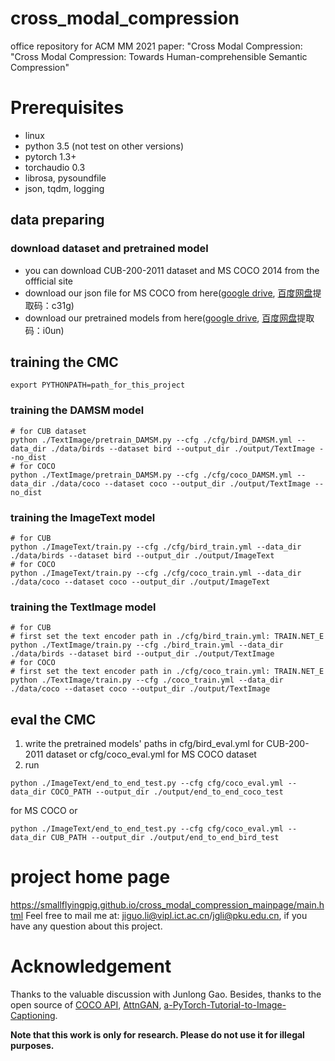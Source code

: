 # cross_modal_compression
office repository for ACM MM 2021 paper: "Cross Modal Compression: "Cross Modal Compression: Towards Human-comprehensible Semantic Compression"


# Prerequisites
 - linux
 - python 3.5 (not test on other versions)
 - pytorch 1.3+
 - torchaudio 0.3
 - librosa, pysoundfile
 - json, tqdm, logging



## data preparing
### download dataset and pretrained model
 - you can download CUB-200-2011 dataset and MS COCO 2014 from the offficial site
 - download our json file for MS COCO from here([google drive](https://drive.google.com/drive/folders/1G5EU9w5t7SaYMiuY4FHW9gJKF1u2oa0T?usp=sharing), [百度网盘](https://pan.baidu.com/s/13QFoVABF4Z3cNYj2u4VBeQ)提取码：c31g)
 - download our pretrained models from here([google drive](https://drive.google.com/drive/folders/11x85FXGBMyQoB5Tl2bn6GqBotpAxDM7B?usp=sharing), [百度网盘](https://pan.baidu.com/s/17npC-FPgzocmbs_Eihgx2A)提取码：i0un)

## training the CMC
```
export PYTHONPATH=path_for_this_project
```
### training the DAMSM model
```
# for CUB dataset
python ./TextImage/pretrain_DAMSM.py --cfg ./cfg/bird_DAMSM.yml --data_dir ./data/birds --dataset bird --output_dir ./output/TextImage --no_dist
# for COCO
python ./TextImage/pretrain_DAMSM.py --cfg ./cfg/coco_DAMSM.yml --data_dir ./data/coco --dataset coco --output_dir ./output/TextImage --no_dist
```
### training the ImageText model
```
# for CUB
python ./ImageText/train.py --cfg ./cfg/bird_train.yml --data_dir ./data/birds --dataset bird --output_dir ./output/ImageText
# for COCO
python ./ImageText/train.py --cfg ./cfg/coco_train.yml --data_dir ./data/coco --dataset coco --output_dir ./output/ImageText
```
### training the TextImage model
```
# for CUB
# first set the text encoder path in ./cfg/bird_train.yml: TRAIN.NET_E
python ./TextImage/train.py --cfg ./bird_train.yml --data_dir ./data/birds --dataset bird --output_dir ./output/TextImage
# for COCO
# first set the text encoder path in ./cfg/coco_train.yml: TRAIN.NET_E
python ./TextImage/train.py --cfg ./coco_train.yml --data_dir ./data/coco --dataset coco --output_dir ./output/TextImage
```
## eval the CMC
1. write the pretrained models' paths in cfg/bird_eval.yml for CUB-200-2011 dataset or cfg/coco_eval.yml for MS COCO dataset
2. run
```
python ./ImageText/end_to_end_test.py --cfg cfg/coco_eval.yml --data_dir COCO_PATH --output_dir ./output/end_to_end_coco_test
```
for MS COCO or 
```
python ./ImageText/end_to_end_test.py --cfg cfg/coco_eval.yml --data_dir CUB_PATH --output_dir ./output/end_to_end_bird_test
```


# project home page
https://smallflyingpig.github.io/cross_modal_compression_mainpage/main.html
Feel free to mail me at: jiguo.li@vipl.ict.ac.cn/jgli@pku.edu.cn, if you have any question about this project.

# Acknowledgement
Thanks to the valuable discussion with Junlong Gao. Besides, thanks to the open source of [COCO API](https://github.com/cocodataset/cocoapi), [AttnGAN](https://github.com/taoxugit/AttnGAN), [a-PyTorch-Tutorial-to-Image-Captioning](https://github.com/sgrvinod/a-PyTorch-Tutorial-to-Image-Captioning).

 **Note that this work is only for research. Please do not use it for illegal purposes.**


